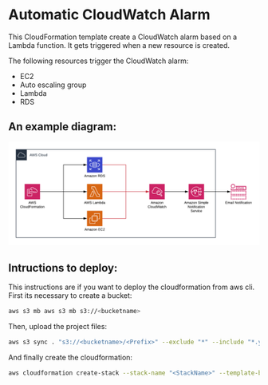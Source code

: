 # Automatic CloudWatch Alarm

This CloudFormation template create a CloudWatch alarm based on a Lambda function. It gets triggered when a new resource is created.

The following resources trigger the CloudWatch alarm:

- EC2
- Auto escaling group
- Lambda
- RDS

## An example diagram:

<p align="center">
  <img src="img/Diagram.png"/>
</p>

## Intructions to deploy:

This instructions are if you want to deploy the cloudformation from aws cli.
First its necessary to create a bucket:

```bash
aws s3 mb aws s3 mb s3://<bucketname>
```

Then, upload the project files:

```bash
aws s3 sync . "s3://<bucketname>/<Prefix>" --exclude "*" --include "*.yaml" --include "*.zip"
```

And finally create the cloudformation:

```bash
aws cloudformation create-stack --stack-name "<StackName>" --template-body file://master.yml --parameters   ParameterKey=StackName,ParameterValue="<Stackname>"  ParameterKey=S3BucketName,ParameterValue="<TemplatesBucketName>" ParameterKey=S3KeyPrefix,ParameterValue="<Prefix>"ParameterKey=SNSTopicARN,ParameterValue="<SNSTopicARN>"  --capabilities CAPABILITY_NAMED_IAM
```